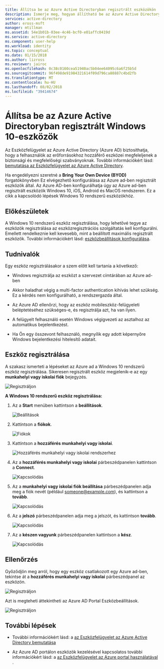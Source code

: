```yaml
---
title: Állítsa be az Azure Active Directoryban regisztrált eszközökön |} A Microsoft Docs
description: Ismerje meg, hogyan állítható be az Azure Active Directoryban regisztrált eszközök.
services: active-directory
author: eross-msft
manager: mtillman
ms.assetid: 54e1b01b-03ee-4c46-bcf0-e01affc0419d
ms.service: active-directory
ms.component: user-help
ms.workload: identity
ms.topic: conceptual
ms.date: 01/15/2018
ms.author: lizross
ms.reviewer: jairoc
ms.openlocfilehash: 0c38c0160cea51940ac5b04ee64095c6a6f25b5d
ms.sourcegitcommit: 96f498de91984321614f09d796ca88887c4bd2fb
ms.translationtype: MT
ms.contentlocale: hu-HU
ms.lasthandoff: 08/02/2018
ms.locfileid: "39414674"
---
```

# <a name="set-up-azure-active-directory-registered-windows-10-devices"></a>Állítsa be az Azure Active Directoryban regisztrált Windows 10-eszközök

Az Eszközfelügyelet az Azure Active Directory (Azure AD) biztosíthatja, hogy a felhasználók az erőforrásokhoz hozzáférő eszközei megfeleljenek a biztonsági és megfelelőségi szabványoknak. További információkért lásd: [bemutatása az Eszközfelügyelet az Azure Active Directory](../device-management-introduction.md).

Ha engedélyezni szeretné a **Bring Your Own Device (BYOD)** forgatókönyvben Ez elvégezhető konfigurálása az Azure ad-ben regisztrált eszközök által. Az Azure AD-ben konfigurálhatja úgy az Azure ad-ben regisztrált eszközök Windows 10, iOS, Android és MacOS rendszeren. Ez a cikk a kapcsolódó lépések Windows 10 rendszerű eszközökhöz. 


## <a name="before-you-begin"></a>Előkészületek

A Windows 10 rendszerű eszköz regisztrálása, hogy lehetővé tegye az eszközök regisztrálása az eszközregisztrációs szolgáltatás kell konfigurálni. Emellett rendelkeznie kell kevesebb, mint a beállított maximális regisztrált eszközök. További információkért lásd: [eszközbeállítások konfigurálása](../devices/device-management-azure-portal.md#configure-device-settings).

## <a name="what-you-should-know"></a>Tudnivalók

Egy eszköz regisztrálásakor a szem előtt kell tartania a következő:

- Windows regisztrálja az eszközt a szervezet címtárában az Azure ad-ben

- Akkor haladhat végig a multi-factor authentication kihívás lehet szükség. Ez a kérdés nem konfigurálható, a rendszergazda által.

- Az Azure AD ellenőrzi, hogy az eszköz mobileszköz-felügyeleti beléptetéséhez szükséges-e, és regisztrálja azt, ha van ilyen.

- A felügyelt felhasználó esetén Windows végigvezeti az asztalhoz az automatikus bejelentkezést.

- Ha Ön egy összevont felhasználó, megnyílik egy adott képernyőre Windows bejelentkezési hitelesítő adatait.


## <a name="registering-a-device"></a>Eszköz regisztrálása

A szakasz ismerteti a lépéseket az Azure ad a Windows 10 rendszerű eszköz regisztrálása. Sikeresen regisztrált eszköz megjelenik-e az egy **munkahelyi vagy iskolai fiók** bejegyzés.

![Regisztráljon](./media/device-management-azuread-registered-devices-windows10-setup/08.png)


**A Windows 10 rendszerű eszköz regisztrálása:**

1. Az a **Start** menüben kattintson a **beállítások**.

    ![Beállítások](./media/device-management-azuread-registered-devices-windows10-setup/01.png)

2. Kattintson a **fiókok**.

    ![Fiókok](./media/device-management-azuread-registered-devices-windows10-setup/02.png)


3. Kattintson a **hozzáférés munkahelyi vagy iskolai**.

    ![Hozzáférés munkahelyi vagy iskolai rendszerhez](./media/device-management-azuread-registered-devices-windows10-setup/03.png)

4. Az a **hozzáférés munkahelyi vagy iskolai** párbeszédpanelen kattintson a **Connect**.

    ![Kapcsolódás](./media/device-management-azuread-registered-devices-windows10-setup/04.png)


5. Az a **munkahelyi vagy iskolai fiók beállítása** párbeszédpanelen adja meg a fiók nevét (például someone@example.com), és kattintson a **tovább**.

    ![Kapcsolódás](./media/device-management-azuread-registered-devices-windows10-setup/06.png)


6. Az a **jelszó** párbeszédpanelen adja meg a jelszót, és kattintson **tovább**.

    ![Kapcsolódás](./media/device-management-azuread-registered-devices-windows10-setup/05.png)


7. Az a **készen vagyunk** párbeszédpanelen kattintson a **kész**.

    ![Kapcsolódás](./media/device-management-azuread-registered-devices-windows10-setup/07.png)

## <a name="verification"></a>Ellenőrzés

Győződjön meg arról, hogy egy eszköz csatlakozott egy Azure ad-ben, tekintse át a **hozzáférés munkahelyi vagy iskolai** párbeszédpanel az eszközön.

![Regisztráljon](./media/device-management-azuread-registered-devices-windows10-setup/08.png)

Azt is megteheti áttekintheti az Azure AD Portal Eszközbeállítások.

![Regisztráljon](./media/device-management-azuread-registered-devices-windows10-setup/09.png)





## <a name="next-steps"></a>További lépések

- További információkért lásd: a [az Eszközfelügyelet az Azure Active Directory bemutatása](../device-management-introduction.md)

- Az Azure AD portálon eszközök kezelésével kapcsolatos további információkért lásd: a [az Eszközfelügyelet az Azure portal használatával ](../device-management-azure-portal.md).




